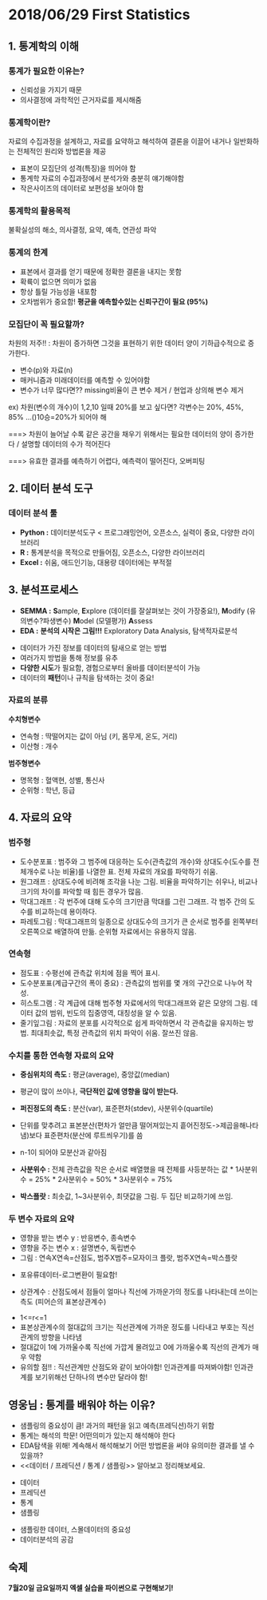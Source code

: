 # 2018/06/29 First Statistics

## 1. 통계학의 이해
### **통계가 필요한 이유는?**
+ 신뢰성을 가지기 때문
+ 의사결정에 과학적인 근거자료를 제시해줌

### **통계학이란?**


자료의 수집과정을 설계하고, 자료를 요약하고 해석하여 결론을 이끌어 내거나 일반화하는 전체적인 원리와 방법론을 제공
+ 표본이 모집단의 성격(특징)을 띄어야 함
+ 통계학 자료의 수집과정에서 분석가와 충분히 얘기해야함
+ 작은사이즈의 데이터로 보편성을 보아야 함

### **통계학의 활용목적**


불확실성의 해소, 의사결정, 요약, 예측, 연관성 파악

### **통계의 한계**
+ 표본에서 결과를 얻기 때문에 정확한 결론을 내지는 못함
+ 확륙이 없으면 의미가 없음
+ 항상 틀릴 가능성을 내포함
+ 오차범위가 중요함! **평균을 예측할수있는 신뢰구간이 필요 (95%)**

### **모집단이 꼭 필요할까?**


차원의 저주!! : 차원이 증가하면 그것을 표현하기 위한 데이터 양이 기하급수적으로 증가한다.


+ 변수(p)와 자료(n)
+ 매커니즘과 미래데이터를 예측할 수 있어야함
+ 변수가 너무 많다면?? missing비율이 큰 변수 제거 / 현업과 상의해 변수 제거


ex) 차원(변수의 개수)이 1,2,10 일때 20%를 보고 싶다면? 각변수는 20%, 45%, 85% ...()10승=20%가 되어야 해

===> 차원이 늘어날 수록 같은 공간을 채우기 위해서는 필요한 데이터의 양이 증가한다 / 설명할 데이터의 수가 적어진다 


===> 유효한 결과를 예측하기 어렵다, 예측력이 떨어진다, 오버피팅

## 2. 데이터 분석 도구
### 데이터 분석 툴
+ **Python :** 데이터분석도구 < 프로그래밍언어, 오픈소스, 실력이 중요, 다양한 라이브러리
+ **R :** 통계분석을 목적으로 만들어짐, 오픈소스, 다양한 라이브러리
+ **Excel :** 쉬움, 애드인기능, 대용량 데이터에는 부적절

## 3. 분석프로세스
+ **SEMMA :** **S**ample, **E**xplore (데이터를 잘살펴보는 것이 가장중요!), **M**odify (유의변수?파생변수) **M**odel (모델평가) **A**ssess
+ **EDA :** **분석의 시작은 그림!!!** Exploratory Data Analysis, 탐색적자료분석
 * 데이터가 가진 정보를 데이터의 탐새으로 얻는 방법
 * 여러가지 방법을 통해 정보를 유추
 * **다양한 시도**가 필요함, 경험으로부터 올바를 데이터분석이 가능
 * 데이터의 **패턴**이나 규칙을 탐색하는 것이 중요!

### 자료의 분류
**수치형변수**
+ 연속형 : 딱떨어지는 값이 아님 (키, 몸무게, 온도, 거리)
+ 이산형 : 개수

**범주형변수**
+ 명목형 : 혈액현, 성별, 통신사
+ 순위형 : 학년, 등급

## 4. 자료의 요약
### 범주형 
+ 도수분포표 : 범주와 그 범주에 대응하는 도수(관측값의 개수)와 상대도수(도수를 전체개수로 나눈 비율)를 나열한 표. 전체 자료의 개요를 파악하기 쉬움.
+ 원그래프 : 상대도수에 비려해 조각을 나눈 그림. 비율을 파악하기는 쉬우나, 비교나 크기의 차이를 파악할 때 힘든 경우가 많음.
+ 막대그래프 : 각 번주에 대해 도수의 크기만큼 막대를 그린 그래프. 각 범주 간의 도수를 비교하는데 용이하다.
+ 파레토그림 : 막대그래프의 일종으로 상대도수의 크기가 큰 순서로 범주를 왼쪽부터 오른쪽으로 배열하여 만듦. 순위형 자료에서는 유용하지 않음.

### 연속형
+ 점도표 : 수평선에 관측값 위치에 점을 찍어 표시.
+ 도수분포표(계급구간의 폭이 중요) : 관측값의 범위를 몇 개의 구간으로 나누어 작성.
+ 히스토그램 : 각 계급에 대해 범주형 자료에서의 막대그래프와 같은 모양의 그림. 데이터 값의 범위, 빈도의 집중영역, 대칭성을 알 수 있음.
+ 줄기잎그림 : 자료의 분포를 시각적으로 쉽게 파악하면서 각 관측값을 유지하는 방법. 최대최솟값, 특정 관측값의 위치 파악이 쉬움. 잘쓰진 않음.

### 수치를 통한 연속형 자료의 요약
+ **중심위치의 측도 :** 평균(average), 중앙값(median)
 * 평균이 많이 쓰이나, **극단적인 값에 영향을 많이 받는다.**
+ **퍼진정도의 측도 :** 분산(var), 표준편차(stdev), 사분위수(quartile)
 * 단위를 맞추려고 표본분산(편차가 얼만큼 떨어져있는지 흩어진정도->제곱을해나타냄)보다 표준편차(분산에 루트씌우기)를 씀
 * n-1이 되어야 모분산과 같아짐
 * **사분위수 :** 전체 관측값을 작은 순서로 배열했을 때 전체를 사등분하는 값
               * 1사분위수 = 25%
               * 2사분위수 = 50%
               * 3사분위수 = 75%

 * **박스플랏 :** 최솟값, 1~3사분위수, 최댓값을 그림. 두 집단 비교하기에 쓰임.
 
 ### 두 변수 자료의 요약
+ 영향을 받는 변수 y : 반응변수, 종속변수
+ 영향을 주는 변수 x : 설명변수, 독립변수
+ 그림 :  연속X연속=산점도, 범주X범주=모자이크 플랏, 범주X연속=박스플랏
 * 포유류데이터-로그변환이 필요함!
+ 상관계수 : 산점도에서 점들이 얼마나 직선에 가까운가의 정도를 나타내는데 쓰이는 측도 (피어슨의 표본상관계수)
 * 1<=r<=1
 * 표본상관계수의 절대값의 크기는 직선관계에 가까운 정도를 나타내고 부호는 직선관계의 방향을 나타냄 
 * 절대값이 1에 가까울수록 직선에 가깝게 몰려있고 0에 가까울수록 직선의 관계가 매우 약함
 * 유의할 점!! : 직선관계만 산점도와 같이 보아야함! 인과관계를 따져봐야함! 인과관계를 보기위해선 단하나의 변수만 달라야 함!

## 영웅님 : 통계를 배워야 하는 이유?
+ 샘플링의 중요성이 큼! 과거의 패턴을 읽고 예측(프레딕션)하기 위함 
+ 통계는 해석의 학문! 어떤의미가 있는지 해석해야 한다 
+ EDA탐색을 위해!  계속해서 해석해보기 어떤 방법론을 써야 유의미한 결과를 낼 수 있을까?
+ <<데이터 / 프레딕션 / 통계 / 샘플링>> 알아보고 정리해보세요.
 * 데이터
 * 프레딕션
 * 통계
 * 샘플링
+ 샘플링한 데이터, 스몰데이터의 중요성
+ 데이터분석의 공감

## 숙제
**7월20일 금요일까지 엑셀 실습을 파이썬으로 구현해보기!**
